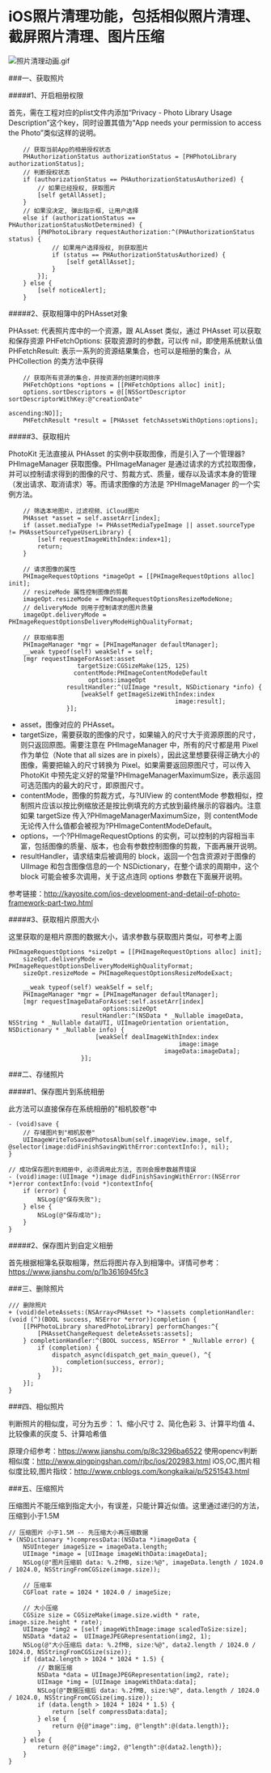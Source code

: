 # iOS照片清理功能，包括相似照片清理、截屏照片清理、图片压缩

![照片清理动画.gif](https://upload-images.jianshu.io/upload_images/2120486-ceae19bb2abb134b.gif?imageMogr2/auto-orient/strip)

###一、获取照片

#####1、开启相册权限

首先，需在工程对应的plist文件内添加“Privacy - Photo Library Usage Description”这个key，同时设置其值为“App needs your permission to access the Photo”类似这样的说明。

```
    // 获取当前App的相册授权状态
    PHAuthorizationStatus authorizationStatus = [PHPhotoLibrary authorizationStatus];
    // 判断授权状态
    if (authorizationStatus == PHAuthorizationStatusAuthorized) {
        // 如果已经授权, 获取图片
        [self getAllAsset];
    }
    // 如果没决定, 弹出指示框, 让用户选择
    else if (authorizationStatus == PHAuthorizationStatusNotDetermined) {
        [PHPhotoLibrary requestAuthorization:^(PHAuthorizationStatus status) {
            // 如果用户选择授权, 则获取图片
            if (status == PHAuthorizationStatusAuthorized) {
                [self getAllAsset];
            }
        }];
    } else {
        [self noticeAlert];
    }
```

#####2、获取相簿中的PHAsset对象

PHAsset: 代表照片库中的一个资源，跟 ALAsset 类似，通过 PHAsset 可以获取和保存资源
PHFetchOptions: 获取资源时的参数，可以传 nil，即使用系统默认值
PHFetchResult: 表示一系列的资源结果集合，也可以是相册的集合，从 PHCollection 的类方法中获得

```
    // 获取所有资源的集合，并按资源的创建时间排序
    PHFetchOptions *options = [[PHFetchOptions alloc] init];
    options.sortDescriptors = @[[NSSortDescriptor sortDescriptorWithKey:@"creationDate"
                                                              ascending:NO]];
    PHFetchResult *result = [PHAsset fetchAssetsWithOptions:options];
```

#####3、获取相片

PhotoKit 无法直接从 PHAsset 的实例中获取图像，而是引入了一个管理器?PHImageManager 获取图像。PHImageManager 是通过请求的方式拉取图像，并可以控制请求得到的图像的尺寸、剪裁方式、质量，缓存以及请求本身的管理（发出请求、取消请求）等。而请求图像的方法是 ?PHImageManager 的一个实例方法。

```
    // 筛选本地图片，过滤视频、iCloud图片
    PHAsset *asset = self.assetArr[index];
    if (asset.mediaType != PHAssetMediaTypeImage || asset.sourceType != PHAssetSourceTypeUserLibrary) {
        [self requestImageWithIndex:index+1];
        return;
    }
    
    // 请求图像的属性
    PHImageRequestOptions *imageOpt = [[PHImageRequestOptions alloc] init];
    // resizeMode 属性控制图像的剪裁
    imageOpt.resizeMode = PHImageRequestOptionsResizeModeNone;
    // deliveryMode 则用于控制请求的图片质量
    imageOpt.deliveryMode = PHImageRequestOptionsDeliveryModeHighQualityFormat;
    
    // 获取缩率图
    PHImageManager *mgr = [PHImageManager defaultManager];
    __weak typeof(self) weakSelf = self;
    [mgr requestImageForAsset:asset
                   targetSize:CGSizeMake(125, 125)
                  contentMode:PHImageContentModeDefault
                      options:imageOpt
                resultHandler:^(UIImage *result, NSDictionary *info) {
                    [weakSelf getImageSizeWithIndex:index
                                              image:result];
                }];
```

* asset，图像对应的 PHAsset。
* targetSize，需要获取的图像的尺寸，如果输入的尺寸大于资源原图的尺寸，则只返回原图。需要注意在 PHImageManager 中，所有的尺寸都是用 Pixel 作为单位（Note that all sizes are in pixels），因此这里想要获得正确大小的图像，需要把输入的尺寸转换为 Pixel。如果需要返回原图尺寸，可以传入 PhotoKit 中预先定义好的常量?PHImageManagerMaximumSize，表示返回可选范围内的最大的尺寸，即原图尺寸。
* contentMode，图像的剪裁方式，与?UIView 的 contentMode 参数相似，控制照片应该以按比例缩放还是按比例填充的方式放到最终展示的容器内。注意如果 targetSize 传入?PHImageManagerMaximumSize，则 contentMode 无论传入什么值都会被视为?PHImageContentModeDefault。
* options，一个?PHImageRequestOptions 的实例，可以控制的内容相当丰富，包括图像的质量、版本，也会有参数控制图像的剪裁，下面再展开说明。
* resultHandler，请求结束后被调用的 block，返回一个包含资源对于图像的 UIImage 和包含图像信息的一个 NSDictionary，在整个请求的周期中，这个 block 可能会被多次调用，关于这点连同 options 参数在下面展开说明。

参考链接：http://kayosite.com/ios-development-and-detail-of-photo-framework-part-two.html

#####3、获取相片原图大小

这里获取的是相片原图的数据大小，请求参数与获取图片类似，可参考上面

```
PHImageRequestOptions *sizeOpt = [[PHImageRequestOptions alloc] init];
    sizeOpt.deliveryMode = PHImageRequestOptionsDeliveryModeHighQualityFormat;
    sizeOpt.resizeMode = PHImageRequestOptionsResizeModeExact;
    
    __weak typeof(self) weakSelf = self;
    PHImageManager *mgr = [PHImageManager defaultManager];
    [mgr requestImageDataForAsset:self.assetArr[index]
                          options:sizeOpt
                    resultHandler:^(NSData * _Nullable imageData, NSString * _Nullable dataUTI, UIImageOrientation orientation, NSDictionary * _Nullable info) {
                        [weakSelf dealImageWithIndex:index
                                               image:image
                                           imageData:imageData];
                    }];
```


###二、存储照片

#####1、保存图片到系统相册

此方法可以直接保存在系统相册的"相机胶卷"中

```
- (void)save {
    // 存储图片到"相机胶卷"
    UIImageWriteToSavedPhotosAlbum(self.imageView.image, self, @selector(image:didFinishSavingWithError:contextInfo:), nil);
}

// 成功保存图片到相册中, 必须调用此方法, 否则会报参数越界错误
- (void)image:(UIImage *)image didFinishSavingWithError:(NSError *)error contextInfo:(void *)contextInfo{
    if (error) {
        NSLog(@"保存失败");
    } else {
        NSLog(@"保存成功");
    }
}
```

#####2、保存图片到自定义相册

首先根据相簿名获取相簿，然后将图片存入到相簿中。详情可参考：https://www.jianshu.com/p/1b3616945fc3


###三、删除照片

```
/// 删除照片
+ (void)deleteAssets:(NSArray<PHAsset *> *)assets completionHandler:(void (^)(BOOL success, NSError *error))completion {
    [[PHPhotoLibrary sharedPhotoLibrary] performChanges:^{
        [PHAssetChangeRequest deleteAssets:assets];
    } completionHandler:^(BOOL success, NSError * _Nullable error) {
        if (completion) {
            dispatch_async(dispatch_get_main_queue(), ^{
                completion(success, error);
            });
        }
    }];
}
```

###四、相似照片

判断照片的相似度，可分为五步：
1、缩小尺寸
2、简化色彩
3、计算平均值
4、比较像素的灰度
5、计算哈希值

原理介绍参考：https://www.jianshu.com/p/8c3296ba6522
使用opencv判断相似度：http://www.qingpingshan.com/rjbc/ios/202983.html
iOS,OC,图片相似度比较,图片指纹：http://www.cnblogs.com/kongkaikai/p/5251543.html

###五、压缩照片

压缩图片不能压缩到指定大小，有误差，只能计算近似值。这里通过递归的方法，压缩到小于1.5M

```
// 压缩图片 小于1.5M -- 先压缩大小再压缩数据
+ (NSDictionary *)compressData:(NSData *)imageData {
    NSUInteger imageSize = imageData.length;
    UIImage *image = [UIImage imageWithData:imageData];
    NSLog(@"图片压缩前 data: %.2fMB, size:%@", imageData.length / 1024.0 / 1024.0, NSStringFromCGSize(image.size));

    // 压缩率
    CGFloat rate = 1024 * 1024.0 / imageSize;
    
    // 大小压缩
    CGSize size = CGSizeMake(image.size.width * rate, image.size.height * rate);
    UIImage *img2 = [self imageWithImage:image scaledToSize:size];
    NSData *data2 =  UIImageJPEGRepresentation(img2, 1);
    NSLog(@"大小压缩后 data: %.2fMB, size:%@", data2.length / 1024.0 / 1024.0, NSStringFromCGSize(size));
    if (data2.length > 1024 * 1024 * 1.5) {
        // 数据压缩
        NSData *data = UIImageJPEGRepresentation(img2, rate);
        UIImage *img = [UIImage imageWithData:data];
        NSLog(@"数据压缩后 data: %.2fMB, size:%@", data.length / 1024.0 / 1024.0, NSStringFromCGSize(img.size));
        if (data.length > 1024 * 1024 * 1.5) {
            return [self compressData:data];
        } else {
            return @{@"image":img, @"length":@(data.length)};
        }
    } else {
        return @{@"image":img2, @"length":@(data2.length)};
    }
}
```






